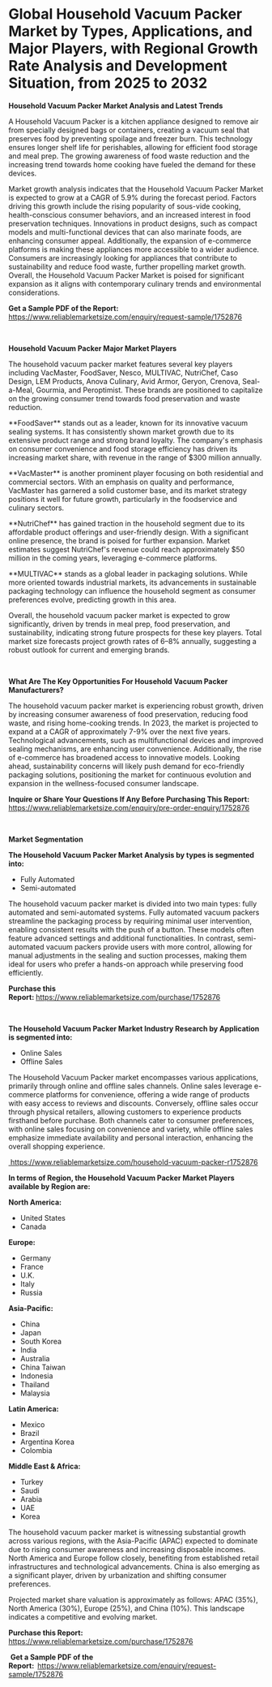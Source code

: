 <p><h1>Global Household Vacuum Packer Market by Types, Applications, and Major Players, with Regional Growth Rate Analysis and Development Situation, from 2025 to 2032</h1></p><p><strong>Household Vacuum Packer Market Analysis and Latest Trends</strong></p>
<p><p>A Household Vacuum Packer is a kitchen appliance designed to remove air from specially designed bags or containers, creating a vacuum seal that preserves food by preventing spoilage and freezer burn. This technology ensures longer shelf life for perishables, allowing for efficient food storage and meal prep. The growing awareness of food waste reduction and the increasing trend towards home cooking have fueled the demand for these devices.</p><p>Market growth analysis indicates that the Household Vacuum Packer Market is expected to grow at a CAGR of 5.9% during the forecast period. Factors driving this growth include the rising popularity of sous-vide cooking, health-conscious consumer behaviors, and an increased interest in food preservation techniques. Innovations in product designs, such as compact models and multi-functional devices that can also marinate foods, are enhancing consumer appeal. Additionally, the expansion of e-commerce platforms is making these appliances more accessible to a wider audience. Consumers are increasingly looking for appliances that contribute to sustainability and reduce food waste, further propelling market growth. Overall, the Household Vacuum Packer Market is poised for significant expansion as it aligns with contemporary culinary trends and environmental considerations.</p></p>
<p><strong>Get a Sample PDF of the Report:&nbsp;</strong> <a href="https://www.reliablemarketsize.com/enquiry/request-sample/1752876?utm_campaign=1840&utm_medium=2&utm_source=Github&utm_content=ia&utm_term=18042025&utm_id=household-vacuum-packer">https://www.reliablemarketsize.com/enquiry/request-sample/1752876</a></p>
<p>&nbsp;</p>
<p><strong>Household Vacuum Packer Major Market Players</strong></p>
<p><p>The household vacuum packer market features several key players including VacMaster, FoodSaver, Nesco, MULTIVAC, NutriChef, Caso Design, LEM Products, Anova Culinary, Avid Armor, Geryon, Crenova, Seal-a-Meal, Gourmia, and Peroptimist. These brands are positioned to capitalize on the growing consumer trend towards food preservation and waste reduction.</p><p>**FoodSaver** stands out as a leader, known for its innovative vacuum sealing systems. It has consistently shown market growth due to its extensive product range and strong brand loyalty. The company's emphasis on consumer convenience and food storage efficiency has driven its increasing market share, with revenue in the range of $300 million annually.</p><p>**VacMaster** is another prominent player focusing on both residential and commercial sectors. With an emphasis on quality and performance, VacMaster has garnered a solid customer base, and its market strategy positions it well for future growth, particularly in the foodservice and culinary sectors.</p><p>**NutriChef** has gained traction in the household segment due to its affordable product offerings and user-friendly design. With a significant online presence, the brand is poised for further expansion. Market estimates suggest NutriChef's revenue could reach approximately $50 million in the coming years, leveraging e-commerce platforms.</p><p>**MULTIVAC** stands as a global leader in packaging solutions. While more oriented towards industrial markets, its advancements in sustainable packaging technology can influence the household segment as consumer preferences evolve, predicting growth in this area.</p><p>Overall, the household vacuum packer market is expected to grow significantly, driven by trends in meal prep, food preservation, and sustainability, indicating strong future prospects for these key players. Total market size forecasts project growth rates of 6–8% annually, suggesting a robust outlook for current and emerging brands.</p></p>
<p>&nbsp;</p>
<p><strong>What Are The Key Opportunities For Household Vacuum Packer Manufacturers?</strong></p>
<p><p>The household vacuum packer market is experiencing robust growth, driven by increasing consumer awareness of food preservation, reducing food waste, and rising home-cooking trends. In 2023, the market is projected to expand at a CAGR of approximately 7-9% over the next five years. Technological advancements, such as multifunctional devices and improved sealing mechanisms, are enhancing user convenience. Additionally, the rise of e-commerce has broadened access to innovative models. Looking ahead, sustainability concerns will likely push demand for eco-friendly packaging solutions, positioning the market for continuous evolution and expansion in the wellness-focused consumer landscape.</p></p>
<p><strong>Inquire or Share Your Questions If Any Before Purchasing This Report:</strong> <a href="https://www.reliablemarketsize.com/enquiry/pre-order-enquiry/1752876?utm_campaign=1840&utm_medium=2&utm_source=Github&utm_content=ia&utm_term=18042025&utm_id=household-vacuum-packer">https://www.reliablemarketsize.com/enquiry/pre-order-enquiry/1752876</a></p>
<p>&nbsp;</p>
<p><strong>Market Segmentation</strong></p>
<p><strong>The Household Vacuum Packer Market Analysis by types is segmented into:</strong></p>
<p><ul><li>Fully Automated</li><li>Semi-automated</li></ul></p>
<p><p>The household vacuum packer market is divided into two main types: fully automated and semi-automated systems. Fully automated vacuum packers streamline the packaging process by requiring minimal user intervention, enabling consistent results with the push of a button. These models often feature advanced settings and additional functionalities. In contrast, semi-automated vacuum packers provide users with more control, allowing for manual adjustments in the sealing and suction processes, making them ideal for users who prefer a hands-on approach while preserving food efficiently.</p></p>
<p><strong>Purchase this Report:&nbsp;</strong><a href="https://www.reliablemarketsize.com/purchase/1752876?utm_campaign=1840&utm_medium=2&utm_source=Github&utm_content=ia&utm_term=18042025&utm_id=household-vacuum-packer">https://www.reliablemarketsize.com/purchase/1752876</a></p>
<p>&nbsp;</p>
<p><strong>The Household Vacuum Packer Market Industry Research by Application is segmented into:</strong></p>
<p><ul><li>Online Sales</li><li>Offline Sales</li></ul></p>
<p><p>The Household Vacuum Packer market encompasses various applications, primarily through online and offline sales channels. Online sales leverage e-commerce platforms for convenience, offering a wide range of products with easy access to reviews and discounts. Conversely, offline sales occur through physical retailers, allowing customers to experience products firsthand before purchase. Both channels cater to consumer preferences, with online sales focusing on convenience and variety, while offline sales emphasize immediate availability and personal interaction, enhancing the overall shopping experience.</p></p>
<p><a href="https://www.reliablemarketsize.com/household-vacuum-packer-r1752876?utm_campaign=1840&utm_medium=2&utm_source=Github&utm_content=ia&utm_term=18042025&utm_id=household-vacuum-packer">&nbsp;https://www.reliablemarketsize.com/household-vacuum-packer-r1752876</a></p>
<p><strong>In terms of Region, the Household Vacuum Packer Market Players available by Region are:</strong></p>
<p>
    <p> <strong> North America: </strong>
        <ul>
            <li>United States</li>
            <li>Canada</li>
        </ul>
        </p> 
    <p> <strong> Europe: </strong>
        <ul>
            <li>Germany</li>
            <li>France</li>
            <li>U.K.</li>
            <li>Italy</li>
            <li>Russia</li>
        </ul>
        </p> 
    <p> <strong> Asia-Pacific: </strong>
        <ul>
            <li>China</li>
            <li>Japan</li>
            <li>South Korea</li>
            <li>India</li>
            <li>Australia</li>
            <li>China Taiwan</li>
            <li>Indonesia</li>
            <li>Thailand</li>
            <li>Malaysia</li>
        </ul>
        </p> 
    <p> <strong> Latin America: </strong>
        <ul>
            <li>Mexico</li>
            <li>Brazil</li>
            <li>Argentina Korea</li>
            <li>Colombia</li>
        </ul>
        </p> 
    <p> <strong> Middle East & Africa: </strong>
        <ul>
            <li>Turkey</li>
            <li>Saudi</li>
            <li>Arabia</li>
            <li>UAE</li>
            <li>Korea</li>
        </ul>
    </p>
    </p>
<p><p>The household vacuum packer market is witnessing substantial growth across various regions, with the Asia-Pacific (APAC) expected to dominate due to rising consumer awareness and increasing disposable incomes. North America and Europe follow closely, benefiting from established retail infrastructures and technological advancements. China is also emerging as a significant player, driven by urbanization and shifting consumer preferences. </p><p>Projected market share valuation is approximately as follows: APAC (35%), North America (30%), Europe (25%), and China (10%). This landscape indicates a competitive and evolving market.</p></p>
<p><strong>Purchase this Report: </strong><a href="https://www.reliablemarketsize.com/purchase/1752876?utm_campaign=1840&utm_medium=2&utm_source=Github&utm_content=ia&utm_term=18042025&utm_id=household-vacuum-packer">https://www.reliablemarketsize.com/purchase/1752876</a></p>
<p>&nbsp;<strong>Get a Sample PDF of the Report:&nbsp;&nbsp;</strong><a href="https://www.reliablemarketsize.com/enquiry/request-sample/1752876?utm_campaign=1840&utm_medium=2&utm_source=Github&utm_content=ia&utm_term=18042025&utm_id=household-vacuum-packer">https://www.reliablemarketsize.com/enquiry/request-sample/1752876</a></p>
<p><strong></strong></p>
<p><p></p><p></p><p></p></p>